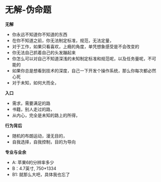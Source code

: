 # 无解-伪命题



**无解**

* 你永远不知道你不知道的东西
* 在你不知道之前，你无法制定标准，规范，无法定量，
* 对于工作，如果只看喜欢，上瘾的角度，单凭想象感受是不会改变的
* 你无法自己抓着自己的头发蹦起来
* 你怎么可以对自己不知道深浅的未知制定标准和规范呢，以及任务量呢，不可能的
* 如果你总是想看到技术的深度，自己一下开发个操作系统，那么你每次都必然心死
* 对于未知，如何大而全，

**入口**

* 需求，需要满足的路
* 书籍，别人走过的路，
* 从内心，完全是未知的路上的所得，

**行为背后**

* 随机的布朗运动，漫无目的，
* 自我选择，自我控制，目的为导向

**专业与业余**

* A:  苹果6的分辨率多少
* B：4.7英寸, 750\*1334
* B1: 就那么大吧，具体我也忘了

